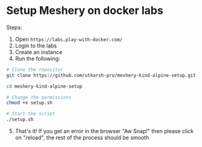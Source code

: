 # Setup Meshery on docker labs

Steps:
1. Open `https://labs.play-with-docker.com/`
2. Login to the labs
3. Create an instance
4. Run the following:
```bash
# Clone the repositor
git clone https://github.com/utkarsh-pro/meshery-kind-alpine-setup.git

cd meshery-kind-alpine-setup

# Change the permissions
chmod +x setup.sh

# Start the script
./setup.sh
```

5. That's it! If you get an error in the browser "Aw Snap!" then please click on "reload", the rest of the process should be smooth